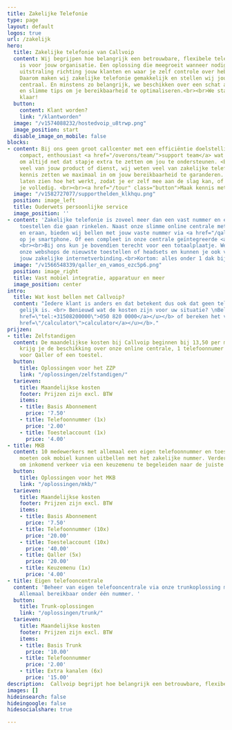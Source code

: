 ```yaml
---
title: Zakelijke Telefonie
type: page
layout: default
logos: true
url: /zakelijk
hero:
  title: Zakelijke telefonie van Callvoip
  content: Wij begrijpen hoe belangrijk een betrouwbare, flexibele telefonie oplossing
    is voor jouw organisatie. Een oplossing die meegroeit wanneer nodig, met een professionele
    uitstraling richting jouw klanten en waar je zelf controle over hebt.<br><br>
    Daarom maken wij zakelijke telefonie gemakkelijk en stellen wij jouw bereikbaarheid
    centraal. En minstens zo belangrijk, we beschikken over een schat aan ervaring
    en slimme tips om je bereikbaarheid te optimaliseren.<br><br>We staan voor je
    klaar!
  button:
    content: Klant worden?
    link: "/klantworden"
  image: "/v1574088232/hostedvoip_u8trwp.png"
  image_position: start
  disable_image_on_mobile: false
blocks:
- content: Bij ons geen groot callcenter met een efficiëntie doelstelling maar een
    compact, enthousiast <a href="/overons/team/">support team</a> wat de tijd neemt
    om altijd net dat stapje extra te zetten om jou te ondersteunen. <br><br>Jij weet
    veel van jouw product of dienst, wij weten veel van zakelijke telefonie. En die
    kennis zetten we maximaal in om jouw bereikbaarheid te garanderen. We kunnen je
    laten zien hoe het werkt, zodat je er zelf mee aan de slag kan, of we ontzorgen
    je volledig. <br><br><a href="/tour" class="button">Maak kennis met Callvoip</a>
  image: "/v1582727077/supporthelden_klkhqu.png"
  position: image_left
  title: Ouderwets persoonlijke service
  image_position: ''
- content: 'Zakelijke telefonie is zoveel meer dan een vast nummer en één of meerdere
    toestellen die gaan rinkelen. Naast onze slimme online centrale met alles erop
    en eraan, bieden wij bellen met jouw vaste nummer via <a href="/qaller">een app</a>
    op je smartphone. Of een compleet in onze centrale geïntegreerde <a href="/vamos">sim-kaart.</a>
    <br><br>Bij ons kun je bovendien terecht voor een totaalplaatje. We leveren via
    onze webshops de nieuwste toestellen of headsets en kunnen je ook voorzien van
    jouw zakelijke internetverbinding.<br>Kortom: alles onder 1 dak bij Callvoip!'
  image: "/v1566548339/qaller_en_vamos_ezc5p6.png"
  position: image_right
  title: Vast mobiel integratie, apparatuur en meer
  image_position: center
intro:
  title: Wat kost bellen met Callvoip?
  content: "Iedere klant is anders en dat betekent dus ook dat geen telefooncentrale
    gelijk is. <br> Benieuwd wat de kosten zijn voor uw situatie? \nBel met <b><u><a
    href=\"tel:+31508200000\">050 820 0000</a></u></b> of bereken het via onze <b><u><a
    href=\"/calculator\">calculator</a></u></b>."
prijzen:
- title: Zelfstandigen
  content: De maandelijkse kosten bij Callvoip beginnen bij 13,50 per maand. Hiervoor
    krijg je de beschikking over onze online centrale, 1 telefoonnumer en 1 gebruikersaccount
    voor Qaller of een toestel.
  button:
    title: Oplossingen voor het ZZP
    link: "/oplossingen/zelfstandigen/"
  tarieven:
    title: Maandelijkse kosten
    footer: Prijzen zijn excl. BTW
    items:
    - title: Basis Abonnement
      price: '7.50'
    - title: Telefoonnummer (1x)
      price: '2.00'
    - title: Toestelaccount (1x)
      price: '4.00'
- title: MKB
  content: 10 medewerkers met allemaal een eigen telefoonnummer en toestel. 5 medewerkers
    moeten ook mobiel kunnen uitbellen met het zakelijke nummer. Verder is de wens
    om inkomend verkeer via een keuzemenu te begeleiden naar de juiste medewerker.
  button:
    title: Oplossingen voor het MKB
    link: "/oplossingen/mkb/"
  tarieven:
    title: Maandelijkse kosten
    footer: Prijzen zijn excl. BTW
    items:
    - title: Basis Abonnement
      price: '7.50'
    - title: Telefoonnummer (10x)
      price: '20.00'
    - title: Toestelaccount (10x)
      price: '40.00'
    - title: Qaller (5x)
      price: '20.00'
    - title: Keuzemenu (1x)
      price: '4.00'
- title: Eigen telefooncentrale
  content: 'Beheer van eigen telefooncentrale via onze trunkoplossing met 10 gesprekskanalen.
    Allemaal bereikbaar onder één nummer. '
  button:
    title: Trunk-oplossingen
    link: "/oplossingen/trunk/"
  tarieven:
    title: Maandelijkse kosten
    footer: Prijzen zijn excl. BTW
    items:
    - title: Basis Trunk
      price: '10.00'
    - title: Telefoonnummer
      price: '2.00'
    - title: Extra kanalen (6x)
      price: '15.00'
description:  Callvoip begrijpt hoe belangrijk een betrouwbare, flexibele zakelijke telefonie oplossing is voor jouw organisatie. Een oplossing die meegroeit wanneer nodig, met een professionele uitstraling richting jouw klanten en waar je zelf controle over hebt.
images: []
hideinsearch: false
hideingoogle: false
hidesocialshare: true

---
```

